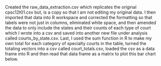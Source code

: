 Created the raw_data_extraction.csv which replicates the original cpsc12t01.csv but, is a copy so that I am not editing my original data. I then imported that data into R workspace and corrected the formatting so that labels were not just in columns, eliminated white space, and then amended the data to only include the states and their counts of each type of court which I wrote into a csv and saved into another new file under analysis called courts_by_state.csv. Last, I used the sum function in R to make my own total for each category of specialty courts in the table, turned the totaling vectors into a csv called court_totals.csv, loaded the csv as a data frame into R and then read that data frame as a matrix to plot this bar chart below.
